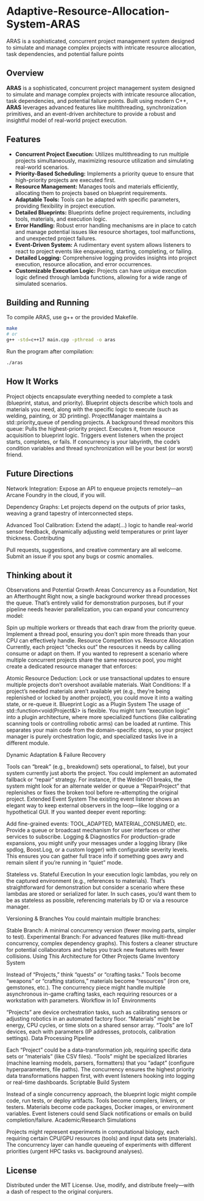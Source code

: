 # Adaptive-Resource-Allocation-System-ARAS
ARAS is a sophisticated, concurrent project management system designed to simulate and manage complex projects with intricate resource allocation, task dependencies, and potential failure points
## Overview

**ARAS** is a sophisticated, concurrent project management system designed to simulate and manage complex projects with intricate resource allocation, task dependencies, and potential failure points. Built using modern C++, **ARAS** leverages advanced features like multithreading, synchronization primitives, and an event-driven architecture to provide a robust and insightful model of real-world project execution.

## Features

*   **Concurrent Project Execution:** Utilizes multithreading to run multiple projects simultaneously, maximizing resource utilization and simulating real-world scenarios.
*   **Priority-Based Scheduling:** Implements a priority queue to ensure that high-priority projects are executed first.
*   **Resource Management:**  Manages tools and materials efficiently, allocating them to projects based on blueprint requirements.
*   **Adaptable Tools:** Tools can be adapted with specific parameters, providing flexibility in project execution.
*   **Detailed Blueprints:** Blueprints define project requirements, including tools, materials, and execution logic.
*   **Error Handling:** Robust error handling mechanisms are in place to catch and manage potential issues like resource shortages, tool malfunctions, and unexpected project failures.
*   **Event-Driven System:** A rudimentary event system allows listeners to react to project events like enqueueing, starting, completing, or failing.
*   **Detailed Logging:** Comprehensive logging provides insights into project execution, resource allocation, and error occurrences.
*   **Customizable Execution Logic:** Projects can have unique execution logic defined through lambda functions, allowing for a wide range of simulated scenarios.

## Building and Running

To compile ARAS, use g++ or the provided Makefile.

```bash
make
# or
g++ -std=c++17 main.cpp -pthread -o aras
```

Run the program after compilation:

```bash
./aras
```

## How It Works
Project objects encapsulate everything needed to complete a task (blueprint, status, and priority).
Blueprint objects describe which tools and materials you need, along with the specific logic to execute (such as welding, painting, or 3D printing).
ProjectManager maintains a std::priority_queue of pending projects. A background thread monitors this queue:
Pulls the highest-priority project.
Executes it, from resource acquisition to blueprint logic.
Triggers event listeners when the project starts, completes, or fails.
If concurrency is your labyrinth, the code’s condition variables and thread synchronization will be your best (or worst) friend.

## Future Directions
Network Integration: Expose an API to enqueue projects remotely—an Arcane Foundry in the cloud, if you will.

Dependency Graphs: Let projects depend on the outputs of prior tasks, weaving a grand tapestry of interconnected steps.

Advanced Tool Calibration: Extend the adapt(...) logic to handle real-world sensor feedback, dynamically adjusting weld temperatures or print layer thickness.
Contributing

Pull requests, suggestions, and creative commentary are all welcome. Submit an issue if you spot any bugs or cosmic anomalies.


## Thinking about it

Observations and Potential Growth Areas
Concurrency as a Foundation, Not an Afterthought
Right now, a single background worker thread processes the queue. That’s entirely valid for demonstration purposes, but if your pipeline needs heavier parallelization, you can expand your concurrency model:

Spin up multiple workers or threads that each draw from the priority queue.
Implement a thread pool, ensuring you don’t spin more threads than your CPU can effectively handle.
Resource Competition vs. Resource Allocation
Currently, each project “checks out” the resources it needs by calling consume or adapt on them. If you wanted to represent a scenario where multiple concurrent projects share the same resource pool, you might create a dedicated resource manager that enforces:

Atomic Resource Deduction: Lock or use transactional updates to ensure multiple projects don’t overshoot available materials.
Wait Conditions: If a project’s needed materials aren’t available yet (e.g., they’re being replenished or locked by another project), you could move it into a waiting state, or re-queue it.
Blueprint Logic as a Plugin System
The usage of std::function<void(Project&)> is flexible. You might turn “execution logic” into a plugin architecture, where more specialized functions (like calibrating scanning tools or controlling robotic arms) can be loaded at runtime. This separates your main code from the domain-specific steps, so your project manager is purely orchestration logic, and specialized tasks live in a different module.

Dynamic Adaptation & Failure Recovery

Tools can “break” (e.g., breakdown() sets operational_ to false), but your system currently just aborts the project. You could implement an automated fallback or “repair” strategy.
For instance, if the Welder-01 breaks, the system might look for an alternate welder or queue a “RepairProject” that replenishes or fixes the broken tool before re-attempting the original project.
Extended Event System
The existing event listener shows an elegant way to keep external observers in the loop—like logging or a hypothetical GUI. If you wanted deeper event reporting:

Add fine-grained events: TOOL_ADAPTED, MATERIAL_CONSUMED, etc.
Provide a queue or broadcast mechanism for user interfaces or other services to subscribe.
Logging & Diagnostics
For production-grade expansions, you might unify your messages under a logging library (like spdlog, Boost.Log, or a custom logger) with configurable severity levels. This ensures you can gather full trace info if something goes awry and remain silent if you’re running in “quiet” mode.

Stateless vs. Stateful Execution
In your execution logic lambdas, you rely on the captured environment (e.g., references to materials). That’s straightforward for demonstration but consider a scenario where these lambdas are stored or serialized for later. In such cases, you’d want them to be as stateless as possible, referencing materials by ID or via a resource manager.

Versioning & Branches
You could maintain multiple branches:

Stable Branch: A minimal concurrency version (fewer moving parts, simpler to test).
Experimental Branch: For advanced features (like multi-thread concurrency, complex dependency graphs).
This fosters a cleaner structure for potential collaborators and helps you track new features with fewer collisions.
Using This Architecture for Other Projects
Game Inventory System

Instead of “Projects,” think “quests” or “crafting tasks.”
Tools become “weapons” or “crafting stations,” materials become “resources” (iron ore, gemstones, etc.).
The concurrency piece might handle multiple asynchronous in-game crafting tasks, each requiring resources or a workstation with parameters.
Workflow in IoT Environments

“Projects” are device orchestration tasks, such as calibrating sensors or adjusting robotics in an automated factory floor.
“Materials” might be energy, CPU cycles, or time slots on a shared sensor array.
“Tools” are IoT devices, each with parameters (IP addresses, protocols, calibration settings).
Data Processing Pipeline

Each “Project” could be a data-transformation job, requiring specific data sets or “materials” (like CSV files).
“Tools” might be specialized libraries (machine learning models, parsers, formatters) that you “adapt” (configure hyperparameters, file paths).
The concurrency ensures the highest priority data transformations happen first, with event listeners hooking into logging or real-time dashboards.
Scriptable Build System

Instead of a single concurrency approach, the blueprint logic might compile code, run tests, or deploy artifacts.
Tools become compilers, linkers, or testers. Materials become code packages, Docker images, or environment variables.
Event listeners could send Slack notifications or emails on build completion/failure.
Academic/Research Simulations

Projects might represent experiments in computational biology, each requiring certain CPU/GPU resources (tools) and input data sets (materials).
The concurrency layer can handle queueing of experiments with different priorities (urgent HPC tasks vs. background analyses).
 
## License
Distributed under the MIT License. Use, modify, and distribute freely—with a dash of respect to the original conjurers.

